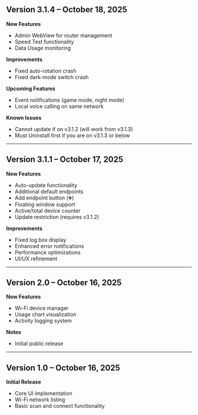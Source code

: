 ## Version 3.1.4 – October 18, 2025

**New Features**
- Admin WebView for router management
- Speed Test functionality
- Data Usage monitoring

**Improvements**
- Fixed auto-rotation crash
- Fixed dark-mode switch crash

**Upcoming Features**
- Event notifications (game mode, night mode)
- Local voice calling on same network

**Known Issues**
- Cannot update if on v3.1.2 (will work from v3.1.3)
- Must Uninstall first if you are on v3.1.3 or below
---

## Version 3.1.1 – October 17, 2025

**New Features**
- Auto-update functionality
- Additional default endpoints
- Add endpoint button (➕)
- Floating window support
- Active/total device counter
- Update restriction (requires v3.1.2)

**Improvements**
- Fixed log box display
- Enhanced error notifications
- Performance optimizations
- UI/UX refinement

---

## Version 2.0 – October 16, 2025

**New Features**
- Wi-Fi device manager
- Usage chart visualization
- Activity logging system

**Notes**
- Initial public release

---

## Version 1.0 – October 16, 2025

**Initial Release**
- Core UI implementation
- Wi-Fi network listing
- Basic scan and connect functionality